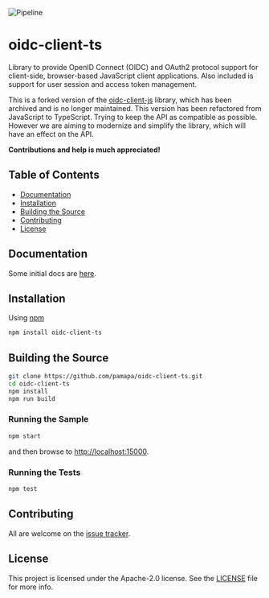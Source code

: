 ![Pipeline](https://github.com/pamapa/oidc-client-ts/workflows/Release/badge.svg)

# oidc-client-ts
Library to provide OpenID Connect (OIDC) and OAuth2 protocol support for client-side, browser-based JavaScript client
applications. Also included is support for user session and access token management.

This is a forked version of the [oidc-client-js](https://github.com/IdentityModel/oidc-client-js) library, which has
been archived and is no longer maintained. This version has been refactored from JavaScript to TypeScript. Trying to
keep the API as compatible as possible. However we are aiming to modernize and simplify the library, which will
have an effect on the API.

**Contributions and help is much appreciated!**


## Table of Contents
- [Documentation](#documentation)
- [Installation](#installation)
- [Building the Source](#building-the-source)
- [Contributing](#contributing)
- [License](#license)


## Documentation

Some initial docs are [here](https://github.com/IdentityModel/oidc-client-js/wiki).


## Installation

Using [npm](https://npmjs.org/)

```bash
npm install oidc-client-ts
```


## Building the Source

```bash
git clone https://github.com/pamapa/oidc-client-ts.git
cd oidc-client-ts
npm install
npm run build
```

### Running the Sample

```bash
npm start
```

and then browse to [http://localhost:15000](http://localhost:15000).

### Running the Tests

```bash
npm test
```


## Contributing
All are welcome on the [issue tracker](https://github.com/pamapa/oidc-client-ts/issues).


## License
This project is licensed under the Apache-2.0 license. See the [LICENSE](https://github.com/pamapa/oidc-client-ts/blob/main/LICENSE) file for more info.
